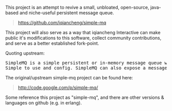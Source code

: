 
This project is an attempt to revive a small, unbloated, open-source, java-based and niche-useful persistent message queue.

> https://github.com/iqiancheng/simple-mq

This project will also serve as a way that iqiancheng Interactive can make public it's modifications to this software, collect community contributions, and serve as a better established fork-point.

Quoting upstream:
<pre>
SimpleMQ is a simple persistent or in-memory message queue written in Java.
Simple to use and config. SimpleMQ can also expose a message queue to clients on the network.
</pre>

The original/upstream simple-mq project can be found here:

> http://code.google.com/p/simple-mq/

Some reference this project as "simple-mq", and there are other versions & languages on github (e.g. in erlang).
